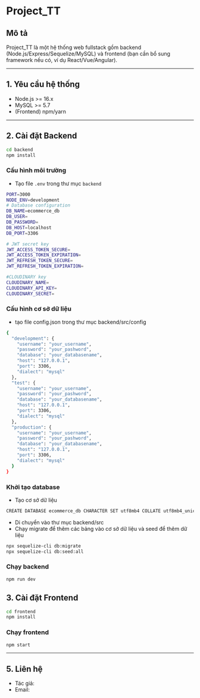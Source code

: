 # Project_TT

## Mô tả
Project_TT là một hệ thống web fullstack gồm backend (Node.js/Express/Sequelize/MySQL) và frontend (bạn cần bổ sung framework nếu có, ví dụ React/Vue/Angular).

---

## 1. Yêu cầu hệ thống

- Node.js >= 16.x
- MySQL >= 5.7
- (Frontend) npm/yarn

---

## 2. Cài đặt Backend

```bash
cd backend
npm install
```

### Cấu hình môi trường

- Tạo file `.env` trong thư mục `backend`
```bash
PORT=3000
NODE_ENV=development
# Database configuration
DB_NAME=ecommerce_db
DB_USER=
DB_PASSWORD=
DB_HOST=localhost
DB_PORT=3306

# JWT secret key
JWT_ACCESS_TOKEN_SECURE=
JWT_ACCESS_TOKEN_EXPIRATION=
JWT_REFRESH_TOKEN_SECURE=
JWT_REFRESH_TOKEN_EXPIRATION=

#CLOUDINARY key
CLOUDINARY_NAME=
CLOUDINARY_API_KEY=
CLOUDINARY_SECRET=
```

### Cấu hình cơ sở dữ liệu

- tạo file config.json trong thư mục backend/src/config

```bash
{
  "development": {
    "username": "your_username",
    "password": "your_pashword",
    "database": "your_databasename",
    "host": "127.0.0.1",
    "port": 3306,
    "dialect": "mysql"
  },
  "test": {
    "username": "your_username",
    "password": "your_pashword",
    "database": "your_databasename",
    "host": "127.0.0.1",
    "port": 3306,
    "dialect": "mysql"
  },
  "production": {
    "username": "your_username",
    "password": "your_pashword",
    "database": "your_databasename",
    "host": "127.0.0.1",
    "port": 3306,
    "dialect": "mysql"
  }
}

```

### Khởi tạo database

- Tạo cơ sở dữ liệu 
```bash
CREATE DATABASE ecommerce_db CHARACTER SET utf8mb4 COLLATE utf8mb4_unicode_ci;
```

- Di chuyển vào thư mục backend/src
- Chạy migrate để thêm các bảng vào cơ sở dữ liệu và seed để thêm dữ liệu
```bash
npx sequelize-cli db:migrate
npx sequelize-cli db:seed:all
```

### Chạy backend

```bash
npm run dev
```

## 3. Cài đặt Frontend

```bash
cd frontend
npm install
```

### Chạy frontend

```bash
npm start
```

---


## 5. Liên hệ

- Tác giả: 
- Email: